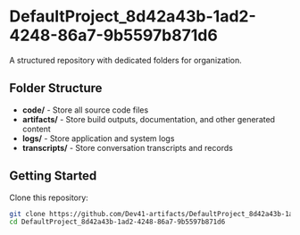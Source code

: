 # DefaultProject_8d42a43b-1ad2-4248-86a7-9b5597b871d6
A structured repository with dedicated folders for organization.

## Folder Structure

- **code/** - Store all source code files
- **artifacts/** - Store build outputs, documentation, and other generated content
- **logs/** - Store application and system logs
- **transcripts/** - Store conversation transcripts and records

## Getting Started

Clone this repository:
```bash
git clone https://github.com/Dev41-artifacts/DefaultProject_8d42a43b-1ad2-4248-86a7-9b5597b871d6
cd DefaultProject_8d42a43b-1ad2-4248-86a7-9b5597b871d6
```
